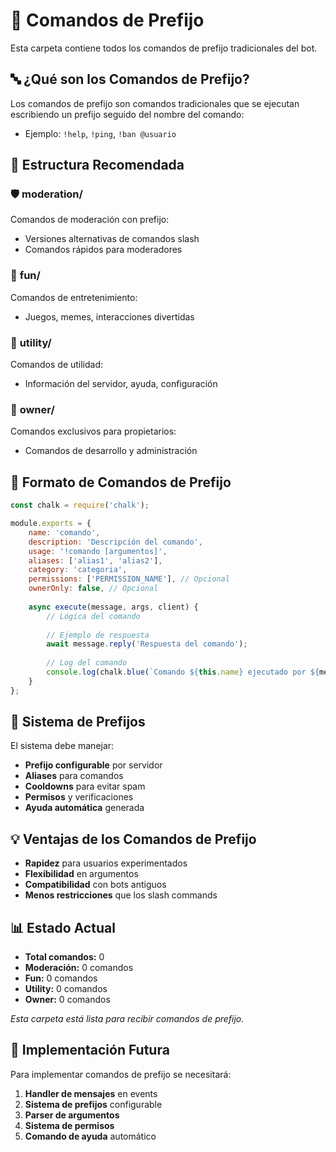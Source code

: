 # 📁 Comandos de Prefijo

Esta carpeta contiene todos los comandos de prefijo tradicionales del bot.

## 🔤 ¿Qué son los Comandos de Prefijo?

Los comandos de prefijo son comandos tradicionales que se ejecutan escribiendo un prefijo seguido del nombre del comando:
- Ejemplo: `!help`, `!ping`, `!ban @usuario`

## 📂 Estructura Recomendada

### 🛡️ **moderation/**
Comandos de moderación con prefijo:
- Versiones alternativas de comandos slash
- Comandos rápidos para moderadores

### 🎉 **fun/**
Comandos de entretenimiento:
- Juegos, memes, interacciones divertidas

### 🔧 **utility/**
Comandos de utilidad:
- Información del servidor, ayuda, configuración

### 👑 **owner/**
Comandos exclusivos para propietarios:
- Comandos de desarrollo y administración

## 📝 Formato de Comandos de Prefijo

```javascript
const chalk = require('chalk');

module.exports = {
    name: 'comando',
    description: 'Descripción del comando',
    usage: '!comando [argumentos]',
    aliases: ['alias1', 'alias2'],
    category: 'categoria',
    permissions: ['PERMISSION_NAME'], // Opcional
    ownerOnly: false, // Opcional
    
    async execute(message, args, client) {
        // Lógica del comando
        
        // Ejemplo de respuesta
        await message.reply('Respuesta del comando');
        
        // Log del comando
        console.log(chalk.blue(`Comando ${this.name} ejecutado por ${message.author.username}`));
    }
};
```

## 🔧 Sistema de Prefijos

El sistema debe manejar:
- **Prefijo configurable** por servidor
- **Aliases** para comandos
- **Cooldowns** para evitar spam
- **Permisos** y verificaciones
- **Ayuda automática** generada

## 💡 Ventajas de los Comandos de Prefijo

- **Rapidez** para usuarios experimentados
- **Flexibilidad** en argumentos
- **Compatibilidad** con bots antiguos
- **Menos restricciones** que los slash commands

## 📊 Estado Actual

- **Total comandos:** 0
- **Moderación:** 0 comandos
- **Fun:** 0 comandos
- **Utility:** 0 comandos
- **Owner:** 0 comandos

*Esta carpeta está lista para recibir comandos de prefijo.*

## 🚀 Implementación Futura

Para implementar comandos de prefijo se necesitará:
1. **Handler de mensajes** en events
2. **Sistema de prefijos** configurable
3. **Parser de argumentos**
4. **Sistema de permisos**
5. **Comando de ayuda** automático

